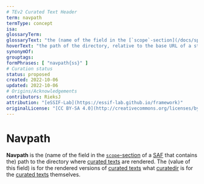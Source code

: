 ```yaml
---
# TEv2 Curated Text Header
term: navpath
termType: concept
isa:
glossaryTerm: 
glossaryText: "the (name of the field in the [`scope`-section](/docs/spec-files/saf#scope-section) of a [SAF](@) that contains the) path to the directory where [curated texts](@) are rendered. The (value of this field) is for the rendered versions of [curated texts](@) what [curatedir](@) is for the [curated texts](@) themselves."
hoverText: "the path of the directory, relative to the base URL of a static website, that contains the rendered versions of curated texts."
synonymOf:
grouptags:
formPhrases: [ "navpath{ss}" ]
# Curation status
status: proposed
created: 2022-10-06
updated: 2022-10-06
# Origins/Acknowledgements
contributors: RieksJ
attribution: "[eSSIF-Lab](https://essif-lab.github.io/framework)"
originalLicense: "[CC BY-SA 4.0](http://creativecommons.org/licenses/by-sa/4.0/?ref=chooser-v1)"
---
```


# Navpath

**Navpath** is the (name of the field in the [`scope`-section](/docs/spec-files/saf#scope-section) of a [SAF](@) that contains the) path to the directory where [curated texts](@) are rendered. The (value of this field) is for the rendered versions of [curated texts](@) what [curatedir](@) is for the [curated texts](@) themselves.
